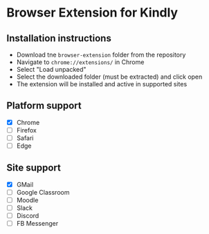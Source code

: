 # Browser Extension for Kindly

## Installation instructions

- Download tne `browser-extension` folder from the repository
- Navigate to `chrome://extensions/` in Chrome
- Select "Load unpacked"
- Select the downloaded folder (must be extracted) and click open
- The extension will be installed and active in supported sites

## Platform support

- [X] Chrome
- [ ] Firefox
- [ ] Safari
- [ ] Edge

## Site support

- [X] GMail
- [ ] Google Classroom
- [ ] Moodle
- [ ] Slack
- [ ] Discord
- [ ] FB Messenger
